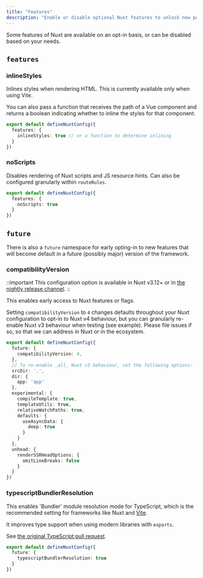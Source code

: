 ```yaml
---
title: "Features"
description: "Enable or disable optional Nuxt features to unlock new possibilities."
---
```


Some features of Nuxt are available on an opt-in basis, or can be disabled based on your needs.

## `features`

### inlineStyles

Inlines styles when rendering HTML. This is currently available only when using Vite.

You can also pass a function that receives the path of a Vue component and returns a boolean indicating whether to inline the styles for that component.

```ts [nuxt.config.ts]
export default defineNuxtConfig({
  features: {
    inlineStyles: true // or a function to determine inlining
  }
})
```

### noScripts

Disables rendering of Nuxt scripts and JS resource hints. Can also be configured granularly within `routeRules`.

```ts [nuxt.config.ts]
export default defineNuxtConfig({
  features: {
    noScripts: true
  }
})
```

## `future`

There is also a `future` namespace for early opting-in to new features that will become default in a future (possibly major) version of the framework.

### compatibilityVersion

::important
This configuration option is available in Nuxt v3.12+ or in [the nightly release channel](/docs/guide/going-further/nightly-release-channel).
::

This enables early access to Nuxt features or flags.

Setting `compatibilityVersion` to `4` changes defaults throughout your
Nuxt configuration to opt-in to Nuxt v4 behaviour, but you can granularly re-enable Nuxt v3 behaviour
when testing (see example). Please file issues if so, so that we can
address in Nuxt or in the ecosystem.

```ts
export default defineNuxtConfig({
  future: {
    compatibilityVersion: 4,
  },
  // To re-enable _all_ Nuxt v3 behaviour, set the following options:
  srcDir: '.',
  dir: {
    app: 'app'
  },
  experimental: {
    compileTemplate: true,
    templateUtils: true,
    relativeWatchPaths: true,
    defaults: {
      useAsyncData: {
        deep: true
      }
    }
  },
  unhead: {
    renderSSRHeadOptions: {
      omitLineBreaks: false
    }
  }
})
```

### typescriptBundlerResolution

This enables 'Bundler' module resolution mode for TypeScript, which is the recommended setting
for frameworks like Nuxt and [Vite](https://vitejs.dev/guide/performance.html#reduce-resolve-operations).

It improves type support when using modern libraries with `exports`.

See [the original TypeScript pull request](https://github.com/microsoft/TypeScript/pull/51669).

```ts [nuxt.config.ts]
export default defineNuxtConfig({
  future: {
    typescriptBundlerResolution: true
  }
})
```
